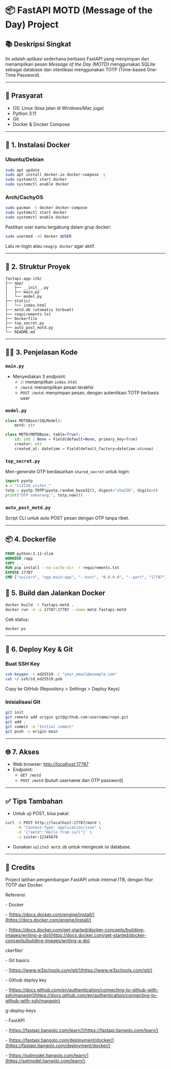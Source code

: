 # 📦 FastAPI MOTD (Message of the Day) Project

## 📚 Deskripsi Singkat

Ini adalah aplikasi sederhana berbasis FastAPI yang menyimpan dan menampilkan pesan *Message of the Day (MOTD)* menggunakan SQLite sebagai database dan otentikasi menggunakan TOTP (Time-based One-Time Password).

---

## 🧰 Prasyarat

- OS: Linux (bisa jalan di Windows/Mac juga)
- Python 3.11
- Git
- Docker & Docker Compose

---

## 🐳 1. Instalasi Docker

### Ubuntu/Debian

```bash
sudo apt update
sudo apt install docker.io docker-compose -y
sudo systemctl start docker
sudo systemctl enable docker
```

### Arch/CachyOS

```bash
sudo pacman -S docker docker-compose
sudo systemctl start docker
sudo systemctl enable docker
```

Pastikan user kamu tergabung dalam grup docker:

```bash
sudo usermod -aG docker $USER
```

Lalu re-login atau `newgrp docker` agar aktif.

---

## 📁 2. Struktur Proyek

```
fastapi-app-itb/
├── app/
│   ├── __init__.py
│   ├── main.py
│   └── model.py
├── static/
│   └── index.html
├── motd.db (otomatis terbuat)
├── requirements.txt
├── Dockerfile
├── top_secret.py
├── auto_post_motd.py
└── README.md
```

---

## 🧑‍💻 3. Penjelasan Kode

### `main.py`

- Menyediakan 3 endpoint:
  - `/`: menampilkan `index.html`
  - `/motd`: menampilkan pesan terakhir
  - `POST /motd`: menyimpan pesan, dengan autentikasi TOTP berbasis user

### `model.py`

```python
class MOTDBase(SQLModel):
    motd: str

class MOTD(MOTDBase, table=True):
    id: int | None = Field(default=None, primary_key=True)
    creator: str
    created_at: datetime = Field(default_factory=datetime.utcnow)
```

### `top_secret.py`

Men-generate OTP berdasarkan `shared_secret` untuk login:

```python
import pyotp
s = "ii2210_sister_"
totp = pyotp.TOTP(pyotp.random_base32(), digest="sha256", digits=8)
print("OTP sekarang:", totp.now())
```

### `auto_post_motd.py`

Script CLI untuk auto POST pesan dengan OTP tanpa ribet.

---

## 📦 4. Dockerfile

```dockerfile
FROM python:3.11-slim
WORKDIR /app
COPY . .
RUN pip install --no-cache-dir -r requirements.txt
EXPOSE 17787
CMD ["uvicorn", "app.main:app", "--host", "0.0.0.0", "--port", "17787"]
```

## 🐋 5. Build dan Jalankan Docker

```bash
docker build -t fastapi-motd .
docker run -d -p 17787:17787 --name motd fastapi-motd
```

Cek status:

```bash
docker ps
```

---

## 🔐 6. Deploy Key & Git

### Buat SSH Key

```bash
ssh-keygen -t ed25519 -C "your_email@example.com"
cat ~/.ssh/id_ed25519.pub
```

Copy ke GitHub (Repository > Settings > Deploy Keys)

### Inisialisasi Git

```bash
git init
git remote add origin git@github.com:username/repo.git
git add .
git commit -m "Initial commit"
git push -u origin main
```

---

## 🌐 7. Akses

- Web browser: [http://localhost:17787](http://localhost:17787)
- Endpoint:
  - `GET /motd`
  - `POST /motd` (butuh username dan OTP password)

---

## ✅ Tips Tambahan

- Untuk uji POST, bisa pakai:

```bash
curl -X POST http://localhost:17787/motd \
     -H "Content-Type: application/json" \
     -d '{"motd":"Hello from curl"}' \
     -u sister:12345678
```

- Gunakan `sqlite3 motd.db` untuk mengecek isi database.

---

## 📌 Credits

Project latihan pengembangan FastAPI untuk internal ITB, dengan fitur TOTP dan Docker.

Referensi

\- Docker

\- [https://docs.docker.com/engine/install/](https://docs.docker.com/engine/install/)

\- [https://docs.docker.com/get-started/docker-concepts/building-images/writing-a-do](https://docs.docker.com/get-started/docker-concepts/building-images/writing-a-do)

ckerfile/

\- Git basics

\- [https://www.w3schools.com/git/](https://www.w3schools.com/git/)

\- Github deploy key

\- [https://docs.github.com/en/authentication/connecting-to-github-with-ssh/managin](https://docs.github.com/en/authentication/connecting-to-github-with-ssh/managin)

g-deploy-keys

\- FastAPI

\- [https://fastapi.tiangolo.com/learn/](https://fastapi.tiangolo.com/learn/)

\- [https://fastapi.tiangolo.com/deployment/docker/](https://fastapi.tiangolo.com/deployment/docker/)

\- [https://sqlmodel.tiangolo.com/learn/](https://sqlmodel.tiangolo.com/learn/)
